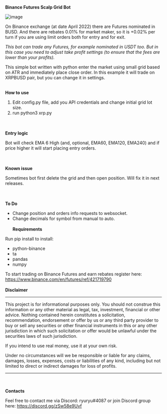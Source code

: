 <strong>Binance Futures Scalp Grid Bot</strong>

![image](https://user-images.githubusercontent.com/81808867/164885242-d2da893e-e60e-444e-be76-7e41aa9bb7ed.png)


On Binance exchange (at date April 2022) there are Futures nominated in BUSD. And there are rebates 0.01% for market maker, so it is +0.02% per turn if you are using limit orders both for entry and for exit.

<i>This bot can trade any Futures, for example nominated in USDT too. But in this case you need to adjust take profit settings (to ensure that the fees are lower than your profits).</i>


This simple bot written with python enter the market using small grid based on ATR and immediately place close order. In this example it will trade on XRPBUSD pair, but you can change it in settings.
<br><br>

<strong>How to use</strong>

1. Edit config.py file, add you API credentials and change initial grid lot size.
2. run python3 xrp.py

<br><br>
<strong>Entry logic</strong>

Bot will check EMA 6 High (and, optional, EMA60, EMA120, EMA240) and if price higher it will start placing entry orders.

<br><br>
<strong>Known issue</strong>

Sometimes bot first delete the grid and then open position. Will fix it in next releases.

<br><br>
<strong>To Do</strong>

- Change position and orders info requests to websocket.
- Change decimals for symbol from manual to auto.
<br><br>
<strong>Requirements</strong>

Run pip install to install:
- python-binance
- ta
- pandas
- numpy


To start trading on Binance Futures and earn rebates register here: https://www.binance.com/en/futures/ref/421719790
<br><br>
<strong>Disclaimer</strong>
<hr>
This project is for informational purposes only. You should not construe this information or any other material as legal, tax, investment, financial or other advice. Nothing contained herein constitutes a solicitation, recommendation, endorsement or offer by us or any third party provider to buy or sell any securities or other financial instruments in this or any other jurisdiction in which such solicitation or offer would be unlawful under the securities laws of such jurisdiction.

If you intend to use real money, use it at your own risk.

Under no circumstances will we be responsible or liable for any claims, damages, losses, expenses, costs or liabilities of any kind, including but not limited to direct or indirect damages for loss of profits.
<hr>

<br><br>
<strong>Contacts</strong>

Feel free to contact me via Discord: ryuryu#4087
or join Discord group here: https://discord.gg/zSw58e9Uvf
